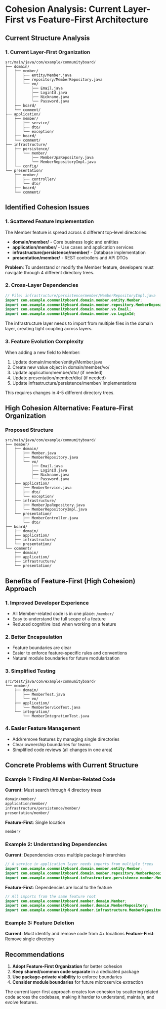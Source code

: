 # Cohesion Analysis: Current Layer-First vs Feature-First Architecture

## Current Structure Analysis

### 1. Current Layer-First Organization
```
src/main/java/com/example/communityboard/
├── domain/
│   ├── member/
│   │   ├── entity/Member.java
│   │   ├── repository/MemberRepository.java
│   │   └── vo/
│   │       ├── Email.java
│   │       ├── LoginId.java
│   │       ├── Nickname.java
│   │       └── Password.java
│   ├── board/
│   └── comment/
├── application/
│   ├── member/
│   │   ├── service/
│   │   ├── dto/
│   │   └── exception/
│   ├── board/
│   └── comment/
├── infrastructure/
│   ├── persistence/
│   │   └── member/
│   │       ├── MemberJpaRepository.java
│   │       └── MemberRepositoryImpl.java
│   └── config/
└── presentation/
    ├── member/
    │   ├── controller/
    │   └── dto/
    ├── board/
    └── comment/
```

## Identified Cohesion Issues

### 1. **Scattered Feature Implementation**
The Member feature is spread across 4 different top-level directories:
- **domain/member/** - Core business logic and entities
- **application/member/** - Use cases and application services
- **infrastructure/persistence/member/** - Database implementation
- **presentation/member/** - REST controllers and API DTOs

**Problem**: To understand or modify the Member feature, developers must navigate through 4 different directory trees.

### 2. **Cross-Layer Dependencies**
```java
// File: infrastructure/persistence/member/MemberRepositoryImpl.java
import com.example.communityboard.domain.member.entity.Member;
import com.example.communityboard.domain.member.repository.MemberRepository;
import com.example.communityboard.domain.member.vo.Email;
import com.example.communityboard.domain.member.vo.LoginId;
```

The infrastructure layer needs to import from multiple files in the domain layer, creating tight coupling across layers.

### 3. **Feature Evolution Complexity**
When adding a new field to Member:
1. Update domain/member/entity/Member.java
2. Create new value object in domain/member/vo/
3. Update application/member/dto/ (if needed)
4. Update presentation/member/dto/ (if needed)
5. Update infrastructure/persistence/member/ implementations

This requires changes in 4-5 different directory trees.

## High Cohesion Alternative: Feature-First Organization

### Proposed Structure
```
src/main/java/com/example/communityboard/
├── member/
│   ├── domain/
│   │   ├── Member.java
│   │   ├── MemberRepository.java
│   │   └── vo/
│   │       ├── Email.java
│   │       ├── LoginId.java
│   │       ├── Nickname.java
│   │       └── Password.java
│   ├── application/
│   │   ├── MemberService.java
│   │   ├── dto/
│   │   └── exception/
│   ├── infrastructure/
│   │   ├── MemberJpaRepository.java
│   │   └── MemberRepositoryImpl.java
│   └── presentation/
│       ├── MemberController.java
│       └── dto/
├── board/
│   ├── domain/
│   ├── application/
│   ├── infrastructure/
│   └── presentation/
└── comment/
    ├── domain/
    ├── application/
    ├── infrastructure/
    └── presentation/
```

## Benefits of Feature-First (High Cohesion) Approach

### 1. **Improved Developer Experience**
- All Member-related code is in one place: `/member/`
- Easy to understand the full scope of a feature
- Reduced cognitive load when working on a feature

### 2. **Better Encapsulation**
- Feature boundaries are clear
- Easier to enforce feature-specific rules and conventions
- Natural module boundaries for future modularization

### 3. **Simplified Testing**
```
src/test/java/com/example/communityboard/
└── member/
    ├── domain/
    │   ├── MemberTest.java
    │   └── vo/
    ├── application/
    │   └── MemberServiceTest.java
    └── integration/
        └── MemberIntegrationTest.java
```

### 4. **Easier Feature Management**
- Add/remove features by managing single directories
- Clear ownership boundaries for teams
- Simplified code reviews (all changes in one area)

## Concrete Problems with Current Structure

### Example 1: Finding All Member-Related Code
**Current**: Must search through 4 directory trees
```bash
domain/member/
application/member/
infrastructure/persistence/member/
presentation/member/
```

**Feature-First**: Single location
```bash
member/
```

### Example 2: Understanding Dependencies
**Current**: Dependencies cross multiple package hierarchies
```java
// A service in application layer needs imports from multiple trees
import com.example.communityboard.domain.member.entity.Member;
import com.example.communityboard.domain.member.repository.MemberRepository;
import com.example.communityboard.infrastructure.persistence.member.MemberRepositoryImpl;
```

**Feature-First**: Dependencies are local to the feature
```java
// All imports from the same feature root
import com.example.communityboard.member.domain.Member;
import com.example.communityboard.member.domain.MemberRepository;
import com.example.communityboard.member.infrastructure.MemberRepositoryImpl;
```

### Example 3: Feature Deletion
**Current**: Must identify and remove code from 4+ locations
**Feature-First**: Remove single directory

## Recommendations

1. **Adopt Feature-First Organization** for better cohesion
2. **Keep shared/common code separate** in a dedicated package
3. **Use package-private visibility** to enforce boundaries
4. **Consider module boundaries** for future microservice extraction

The current layer-first approach creates low cohesion by scattering related code across the codebase, making it harder to understand, maintain, and evolve features.